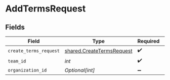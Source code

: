 # AddTermsRequest


## Fields

| Field                                                                  | Type                                                                   | Required                                                               | Description                                                            |
| ---------------------------------------------------------------------- | ---------------------------------------------------------------------- | ---------------------------------------------------------------------- | ---------------------------------------------------------------------- |
| `create_terms_request`                                                 | [shared.CreateTermsRequest](../../models/shared/createtermsrequest.md) | :heavy_check_mark:                                                     | N/A                                                                    |
| `team_id`                                                              | *int*                                                                  | :heavy_check_mark:                                                     | N/A                                                                    |
| `organization_id`                                                      | *Optional[int]*                                                        | :heavy_minus_sign:                                                     | N/A                                                                    |